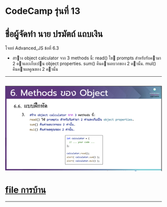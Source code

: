 # CodeCamp รุ่นที่ 13

# **ชื่อผู้จัดทำ นาย ปรมัตถ์ แถบเงิน**

โจทย์ Advanced_JS ข้อที่ 6.3
- สราง object calculator จาก 3 methods นี้:
read() ใช prompts สําหรับรับคามา 2 คาและเก็บเปน object properties. sum() คืนคาผลบวกของ 2 คานั้น.
mul() คืนคาผลคูณของ 2 คานั้น
---
![picpra gob](pic6.3.png)
---
# [file การบ้าน](advancedJS63.js)
---